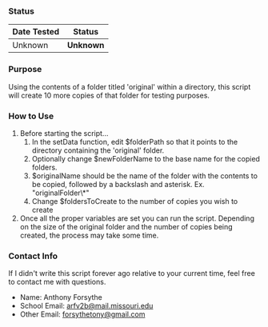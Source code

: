 ### Status
|Date Tested|Status|
|:----------|------|
|Unknown    |**Unknown**|

### Purpose

Using the contents of a folder titled 'original' within a directory, this script will create 10 more copies of that folder for testing purposes.

### How to Use

1. Before starting the script...
   1. In the setData function, edit $folderPath so that it points to the directory containing the 'original' folder.
   2. Optionally change $newFolderName to the base name for the copied folders. 
   3. $originalName should be the name of the folder with the contents to be copied, followed by a backslash and asterisk. Ex. "originalFolder\\\*"
   4. Change $foldersToCreate to the number of copies you wish to create
2. Once all the proper variables are set you can run the script. Depending on the size of the original folder and the number of copies being created, the process may take some time.

### Contact Info

If I didn't write this script forever ago relative to your current time, feel free to contact me with questions.
* Name: Anthony Forsythe
* School Email: arfv2b@mail.missouri.edu
* Other Email: forsythetony@gmail.com
